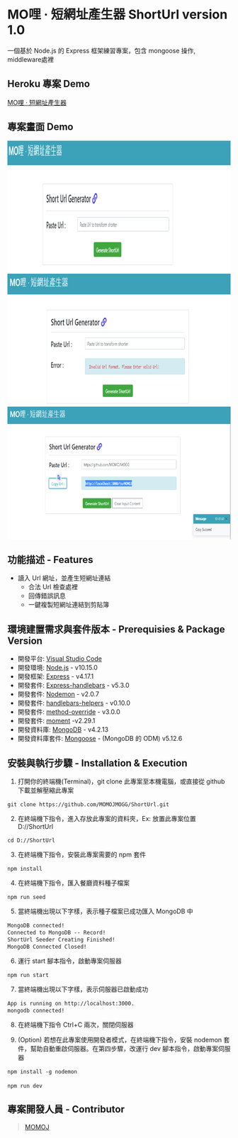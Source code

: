 # MO哩 ‧ 短網址產生器 ShortUrl version 1.0

一個基於 Node.js 的 Express 框架練習專案，包含 mongoose 操作, middleware處裡

## Heroku 專案 Demo
[MO哩 ‧ 短網址產生器](https://aqueous-temple-25790.herokuapp.com/)

## 專案畫面 Demo
[<img align="center" src="https://github.com/MOMOJMOGG/ShortUrl/blob/master/public/images/HomePage.png" height="300" width="800" />]()
[<img align="center" src="https://github.com/MOMOJMOGG/ShortUrl/blob/master/public/images/err.png" height="300" width="800" />]()
[<img align="center" src="https://github.com/MOMOJMOGG/ShortUrl/blob/master/public/images/Copy.png" height="300" width="800" />]()

## 功能描述 - Features
- 讀入 Url 網址，並產生短網址連結
  - 合法 Url 檢查處裡
  - 回傳錯誤訊息
  - 一鍵複製短網址連結到剪貼簿


## 環境建置需求與套件版本 - Prerequisies & Package Version
- 開發平台: [Visual Studio Code](https://code.visualstudio.com/download)
- 開發環境: [Node.js](https://nodejs.org/en/) - v10.15.0
- 開發框架: [Express](https://expressjs.com/en/starter/installing.html) - v4.17.1
- 開發套件: [Express-handlebars](https://www.npmjs.com/package/express-handlebars) - v5.3.0
- 開發套件: [Nodemon](https://www.npmjs.com/package/nodemon) - v2.0.7
- 開發套件: [handlebars-helpers](https://www.npmjs.com/package/handlebars-helpers) - v0.10.0
- 開發套件: [method-override](https://www.npmjs.com/package/method-override) - v3.0.0
- 開發套件: [moment](https://www.npmjs.com/package/moment) -v2.29.1
- 開發資料庫: [MongoDB](https://www.mongodb.com/) - v4.2.13
- 開發資料庫套件: [Mongoose](https://www.npmjs.com/package/mongoose) - (MongoDB 的 ODM) v5.12.6


## 安裝與執行步驟 - Installation & Execution
1. 打開你的終端機(Terminal)，git clone 此專案至本機電腦，或直接從 github 下載並解壓縮此專案

```
git clone https://github.com/MOMOJMOGG/ShortUrl.git
```

2. 在終端機下指令，進入存放此專案的資料夾，Ex: 放置此專案位置 D://ShortUrl

```
cd D://ShortUrl
```

3. 在終端機下指令，安裝此專案需要的 npm 套件

```
npm install
```

4. 在終端機下指令，匯入餐廳資料種子檔案

```
npm run seed
```

5. 當終端機出現以下字樣，表示種子檔案已成功匯入 MongoDB 中

```
MongoDB connected!
Connected to MongoDB -- Record!
ShortUrl Seeder Creating Finished!
MongoDB Connected Closed!
```

6. 運行 start 腳本指令，啟動專案伺服器

```
npm run start
```

7. 當終端機出現以下字樣，表示伺服器已啟動成功

```
App is running on http://localhost:3000.
mongodb connected!
```

8. 在終端機下指令 Ctrl+C 兩次，關閉伺服器

9. (Option) 若想在此專案使用開發者模式，在終端機下指令，安裝 nodemon 套件，幫助自動重啟伺服器。在第四步驟，改運行 dev 腳本指令，啟動專案伺服器

```
npm install -g nodemon

npm run dev
```


## 專案開發人員 - Contributor

> [MOMOJ](https://github.com/MOMOJMOGG)

